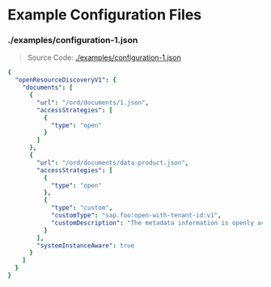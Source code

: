 # Example Configuration Files

### ./examples/configuration-1.json

> Source Code: [./examples/configuration-1.json](https://github.com/SAP/open-resource-discovery/blob/main/examples/configuration-1.json)

```yaml
{
  "openResourceDiscoveryV1": {
    "documents": [
      {
        "url": "/ord/documents/1.json",
        "accessStrategies": [
          {
            "type": "open"
          }
        ]
      },
      {
        "url": "/ord/documents/data-product.json",
        "accessStrategies": [
          {
            "type": "open"
          },
          {
            "type": "custom",
            "customType": "sap.foo:open-with-tenant-id:v1",
            "customDescription": "The metadata information is openly accessible but system instance aware.\nThe tenant is selected by providing a global or local tenant ID header."
          }
        ],
        "systemInstanceAware": true
      }
    ]
  }
}
```


